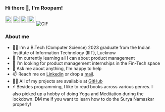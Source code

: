### Hi there 👋, I'm Roopam!

<a href="https://twitter.com/RoopamJ1">
  <img align="left" alt="Roopam Jain | Twitter" width="22px" src="https://cdn.jsdelivr.net/npm/simple-icons@v3/icons/twitter.svg" />
</a>
<a href="https://www.linkedin.com/in/roopam-jain-b2425617b/">
  <img align="left" alt="Roopam's LinkdeIN" width="22px" src="https://cdn.jsdelivr.net/npm/simple-icons@v3/icons/linkedin.svg" />
</a>
<a href="https://medium.com/quiknapp">
  <img align="left" alt="Roopam Jain | Medium" width="22px" src="https://cdn.jsdelivr.net/npm/simple-icons@v3/icons/medium.svg" />
</a>
<a href="https://mail.google.com/mail/?view=cm&fs=1&tf=1&to=roopam.ams@gmail.com">
  <img align="left" alt="Roopam Jain | Mail" width="22px" src="https://cdn.jsdelivr.net/npm/simple-icons@3.13.0/icons/gmail.svg" />
</a>
<br />

<img align="center" alt="GIF" src="https://media.giphy.com/media/Y4ak9Ki2GZCbJxAnJD/giphy.gif">

### About me
- 🙋‍♂️ I'm a B.Tech (Computer Science) 2023 graduate from the Indian Institute of Information Technology (IIIT), Lucknow
- 🔭 I’m currently learning all I can about product management
- 👯 I’m looking for product management internships in the Fin-Tech space
- 💬 Ask me about anything, I'm happy to help
- 📫 Reach me on [Linkedin](https://www.linkedin.com/in/roopam-jain-b2425617b/) or 
      drop a [mail](https://mail.google.com/mail/?view=cm&fs=1&tf=1&to=roopam.ams@gmail.com).
- 👨‍💻 All of my projects are available at [GitHub](https://github.com/vect-0r?tab=repositories)
- ⚡ Besides programming, I like to read books across various genres. I also picked up a hobby 
      of doing Yoga and Meditation during the lockdown. DM me if you want to learn how to do 
      the Surya Namaskar properly!


